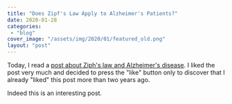 ```yaml
---
title: "Does Zipf's Law Apply to Alzheimer's Patients?"
date: 2020-01-28
categories: 
 - "blog"
cover_image: "/assets/img/2020/01/featured_old.png"
layout: "post"
---
```


<!-- wp:paragraph -->
Today, I read a [post about Ziph's law and Alzheimer's disease](https://akshaybudhkar.com/2017/10/16/zipfs-law-apply-alzheimers/). I liked the post very much and decided to press the "like" button only to discover that I already "liked" this post more than two years ago.


<!-- /wp:paragraph -->

<!-- wp:paragraph -->
Indeed this is an interesting post.


<!-- /wp:paragraph -->

<!-- wp:paragraph -->

<!-- /wp:paragraph -->
